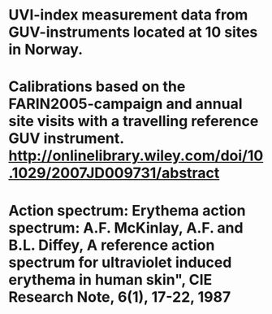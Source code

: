 # UVI-index measurement data from GUV-instruments located at 10 sites in Norway.
# Calibrations based on the FARIN2005-campaign and annual site visits with a travelling reference GUV instrument. http://onlinelibrary.wiley.com/doi/10.1029/2007JD009731/abstract
# Action spectrum: Erythema action spectrum: A.F. McKinlay, A.F. and B.L. Diffey, A reference action spectrum for ultraviolet induced erythema in human skin", CIE Research Note, 6(1), 17-22, 1987


